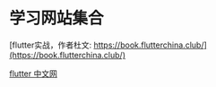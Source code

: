 
[注释]: <> (@Author: lq @Date: 2019-12-17-2:54 PM)

# 学习网站集合

[flutter实战，作者杜文: https://book.flutterchina.club/](https://book.flutterchina.club/)

[flutter 中文网](https://flutterchina.club/)
